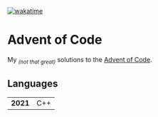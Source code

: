 <a href="https://wakatime.com/badge/github/eErr0Re/aoc"><img src="https://wakatime.com/badge/github/eErr0Re/aoc.svg" alt="wakatime"></a>
# Advent of Code
My <sub>_(not that great)_</sub> solutions to the <a href="https://adventofcode.com">Advent of Code</a>.

## Languages
<table style="border-width:0">
  <tr>
    <td><b>2021</b></td>
    <td>C++</td>
  </tr>
</table>
